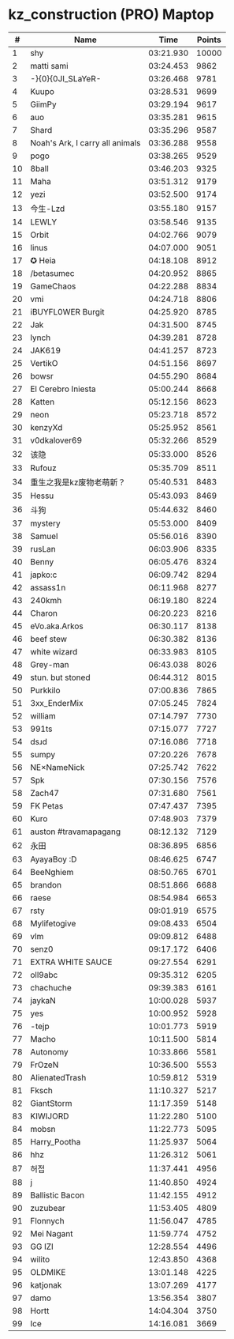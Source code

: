 # kz_construction (PRO) Maptop

|  # | Name | Time | Points |
|-------------- | -------------- | -------------- | -------------- | 
| 1 | shy | 03:21.930 | 10000 | 
| 2 | matti sami | 03:24.453 | 9862 | 
| 3 | -}{0}{0JI_SLaYeR- | 03:26.468 | 9781 | 
| 4 | Kuupo | 03:28.531 | 9699 | 
| 5 | GiimPy | 03:29.194 | 9617 | 
| 6 | auo | 03:35.281 | 9615 | 
| 7 | Shard | 03:35.296 | 9587 | 
| 8 | Noah's Ark, I carry all animals | 03:36.288 | 9558 | 
| 9 | pogo | 03:38.265 | 9529 | 
| 10 | 8ball | 03:46.203 | 9325 | 
| 11 | Maha | 03:51.312 | 9179 | 
| 12 | yezi | 03:52.500 | 9174 | 
| 13 | 今生-Lzd | 03:55.180 | 9157 | 
| 14 | LEWLY | 03:58.546 | 9135 | 
| 15 | Orbit | 04:02.766 | 9079 | 
| 16 | linus | 04:07.000 | 9051 | 
| 17 | ✪ Heia | 04:18.108 | 8912 | 
| 18 | /betasumec | 04:20.952 | 8865 | 
| 19 | GameChaos | 04:22.288 | 8834 | 
| 20 | vmi | 04:24.718 | 8806 | 
| 21 | iBUYFL0WER Burgit | 04:25.920 | 8785 | 
| 22 | Jak | 04:31.500 | 8745 | 
| 23 | lynch | 04:39.281 | 8728 | 
| 24 | JAK619 | 04:41.257 | 8723 | 
| 25 | VertikO | 04:51.156 | 8697 | 
| 26 | bowsr | 04:55.290 | 8684 | 
| 27 | El Cerebro Iniesta | 05:00.244 | 8668 | 
| 28 | Katten | 05:12.156 | 8623 | 
| 29 | neon | 05:23.718 | 8572 | 
| 30 | kenzyXd | 05:25.952 | 8561 | 
| 31 | v0dkalover69 | 05:32.266 | 8529 | 
| 32 | 该隐 | 05:33.000 | 8526 | 
| 33 | Rufouz | 05:35.709 | 8511 | 
| 34 | 重生之我是kz废物老萌新？ | 05:40.531 | 8483 | 
| 35 | Hessu | 05:43.093 | 8469 | 
| 36 | 斗狗 | 05:44.632 | 8460 | 
| 37 | mystery | 05:53.000 | 8409 | 
| 38 | Samuel | 05:56.016 | 8390 | 
| 39 | rusLan | 06:03.906 | 8335 | 
| 40 | Benny | 06:05.476 | 8324 | 
| 41 | japko:c | 06:09.742 | 8294 | 
| 42 | assass1n | 06:11.968 | 8277 | 
| 43 | 240kmh | 06:19.180 | 8224 | 
| 44 | Charon | 06:20.223 | 8216 | 
| 45 | eVo.aka.Arkos | 06:30.117 | 8138 | 
| 46 | beef stew | 06:30.382 | 8136 | 
| 47 | white wizard | 06:33.983 | 8105 | 
| 48 | Grey-man | 06:43.038 | 8026 | 
| 49 | stun. but stoned | 06:44.312 | 8015 | 
| 50 | Purkkilo | 07:00.836 | 7865 | 
| 51 | 3xx_EnderMix | 07:05.245 | 7824 | 
| 52 | william | 07:14.797 | 7730 | 
| 53 | 991ts | 07:15.077 | 7727 | 
| 54 | dsɹd | 07:16.086 | 7718 | 
| 55 | sumpy | 07:20.226 | 7678 | 
| 56 | NE×NameNick | 07:25.742 | 7622 | 
| 57 | Spk | 07:30.156 | 7576 | 
| 58 | Zach47 | 07:31.680 | 7561 | 
| 59 | FK Petas | 07:47.437 | 7395 | 
| 60 | Kuro | 07:48.903 | 7379 | 
| 61 | auston #travamapagang | 08:12.132 | 7129 | 
| 62 | 永田 | 08:36.895 | 6856 | 
| 63 | AyayaBoy :D | 08:46.625 | 6747 | 
| 64 | BeeNghiem | 08:50.765 | 6701 | 
| 65 | brandon | 08:51.866 | 6688 | 
| 66 | raese | 08:54.984 | 6653 | 
| 67 | rsty | 09:01.919 | 6575 | 
| 68 | Mylifetogive | 09:08.433 | 6504 | 
| 69 | vlm | 09:09.812 | 6488 | 
| 70 | senz0 | 09:17.172 | 6406 | 
| 71 | EXTRA WHITE SAUCE | 09:27.554 | 6291 | 
| 72 | oll9abc | 09:35.312 | 6205 | 
| 73 | chachuche | 09:39.383 | 6161 | 
| 74 | jaykaN | 10:00.028 | 5937 | 
| 75 | yes | 10:00.952 | 5928 | 
| 76 | -tejp | 10:01.773 | 5919 | 
| 77 | Macho | 10:11.500 | 5814 | 
| 78 | Autonomy | 10:33.866 | 5581 | 
| 79 | FrOzeN | 10:36.500 | 5553 | 
| 80 | AlienatedTrash | 10:59.812 | 5319 | 
| 81 | Fksch | 11:10.327 | 5217 | 
| 82 | GiantStorm | 11:17.359 | 5148 | 
| 83 | KIWIJORD | 11:22.280 | 5100 | 
| 84 | mobsn | 11:22.773 | 5095 | 
| 85 | Harry_Pootha | 11:25.937 | 5064 | 
| 86 | hhz | 11:26.312 | 5061 | 
| 87 | 허접 | 11:37.441 | 4956 | 
| 88 | j | 11:40.850 | 4924 | 
| 89 | Ballistic Bacon | 11:42.155 | 4912 | 
| 90 | zuzubear | 11:53.405 | 4809 | 
| 91 | Flonnych | 11:56.047 | 4785 | 
| 92 | Mei Nagant | 11:59.774 | 4752 | 
| 93 | GG IZI | 12:28.554 | 4496 | 
| 94 | wilito | 12:43.850 | 4368 | 
| 95 | OLDMIKE | 13:01.148 | 4225 | 
| 96 | katjonak | 13:07.269 | 4177 | 
| 97 | damo | 13:56.354 | 3807 | 
| 98 | Hortt | 14:04.304 | 3750 | 
| 99 | Ice | 14:16.081 | 3669 | 

